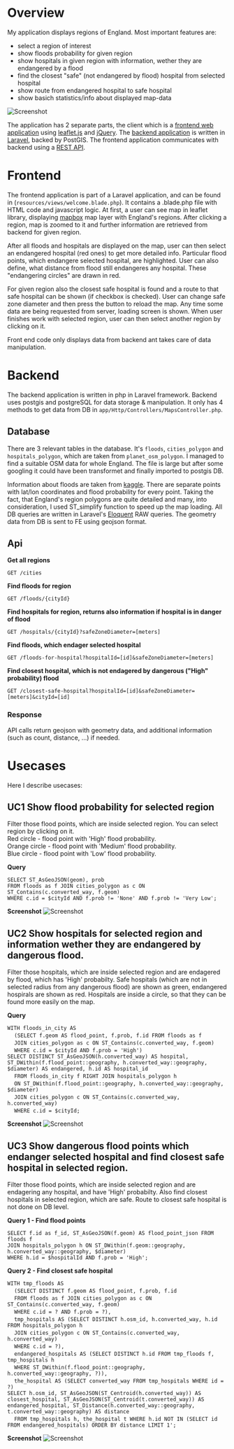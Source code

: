 # Overview

My application displays regions of England. Most important features are:
- select a region of interest
- show floods probability for given region
- show hospitals in given region with information, wether they are endangered by a flood
- find the closest "safe" (not endangered by flood) hospital from selected hospital
- show route from endangered hospital to safe hospital 
- show basich statistics/info about displayed map-data 



![Screenshot](sc_1.png)

The application has 2 separate parts, the client which is a [frontend web application](#frontend) using [leaflet.js](https://leafletjs.com/) and [jQuery](https://jquery.com/). The [backend application](#backend) is written in [Laravel](https://laravel.com/), backed by PostGIS. The frontend application communicates with backend using a [REST API](#api).

# Frontend

The frontend application is part of a Laravel application, and can be found in (`resources/views/welcome.blade.php`). It contains a .blade.php file with HTML code and javascript logic. At first, a user can see map in leaflet library, displaying [mapbox](https://www.mapbox.com/) map layer with England's regions. After clicking a region, map is zoomed to it and further information are retrieved from backend for given region.

After all floods and hospitals are displayed on the map, user can then select an endangered hospital (red ones) to get more detailed info. Particular flood points, which endangere selected hospital, are highlighted. User can also define, what distance from flood still endangeres any hospital. These "endangering circles" are drawn in red.

For given region also the closest safe hospital is found and a route to that safe hospital can be shown (if checkbox is checked). User can change safe zone diameter and then press the button to reload the map. Any time some data are being requested from server, loading screen is shown. When user finishes work with selected region, user can then select another region by clicking on it.

Front end code only displays data from backend ant takes care of data manipulation.

# Backend

The backend application is written in php in Laravel framework. Backend uses postgis and postgreSQL for data storage & manipulation. It only has 4 methods to get data from DB in `app/Http/Controllers/MapsController.php`.

## Database

There are 3 relevant tables in the database. It's `floods`, `cities_polygon` and `hospitals_polygon`, which are taken from `planet_osm_polygon`. I managed to find a suitable OSM data for whole England. The file is large but after some googling it could have been transformet and finally imported to postgis DB.

Information about floods are taken from [kaggle](https://www.kaggle.com/getthedata/open-flood-risk-by-postcode). There are separate points with lat/lon coordinates and flood probability for every point. Taking the fact, that England's region polygons are quite detailed and many, into consideration, I used ST_simplify function to speed up the map loading. All DB queries are written in Laravel's [Eloquent](https://laravel.com/docs/5.7/eloquent) RAW queries. The geometry data from DB is sent to FE using geojson format.

## Api

**Get all regions**

`GET /cities`

**Find floods for region**

`GET /floods/{cityId}`

**Find hospitals for region, returns also information if hospital is in danger of flood**

`GET /hospitals/{cityId}?safeZoneDiameter=[meters]`

**Find floods, which endager selected hospital**

`GET /floods-for-hospital?hospitalId=[id]&safeZoneDiameter=[meters]`

**Find closest hospital, which is not endagered by dangerous ("High" probability) flood**

`GET /closest-safe-hospital?hospitalId=[id]&safeZoneDiameter=[meters]&cityId=[id]`
### Response

API calls return geojson with geometry data, and additional information (such as count, distance, ...) if needed.

# Usecases

Here I describe usecases:

## UC1 Show flood probability for selected region
Filter those flood points, which are inside selected region. You can select region by clicking on it.  
Red circle - flood point with 'High' flood probability.  
Orange circle - flood point with 'Medium' flood probability.  
Blue circle - flood point with 'Low' flood probability.  

**Query**

`SELECT ST_AsGeoJSON(geom), prob`  
`FROM floods as f JOIN cities_polygon as c ON ST_Contains(c.converted_way, f.geom)`  
`WHERE c.id = $cityId AND f.prob != 'None' AND f.prob != 'Very Low';`

**Screenshot**
![Screenshot](UC1.png)

## UC2 Show hospitals for selected region and information wether they are endangered by dangerous flood.
Filter those hospitals, which are inside selected region and are endagered by flood, which has 'High' probabilty. Safe hospitals (which are not in selected radius from any dangerous flood) are shown as green, endangered hospirals are shown as red. Hospitals are inside a circle, so that they can be found more easily on the map.

**Query**

`WITH floods_in_city AS`  
&nbsp;&nbsp;&nbsp;&nbsp;`(SELECT f.geom AS flood_point, f.prob, f.id FROM floods as f`  
&nbsp;&nbsp;&nbsp;&nbsp;`JOIN cities_polygon as c ON ST_Contains(c.converted_way, f.geom)`  
&nbsp;&nbsp;&nbsp;&nbsp;`WHERE c.id = $cityId AND f.prob = 'High')`  
`SELECT DISTINCT ST_AsGeoJSON(h.converted_way) AS hospital, ST_DWithin(f.flood_point::geography, h.converted_way::geography, $diameter) AS endangered, h.id AS hospital_id`  
&nbsp;&nbsp;&nbsp;&nbsp;`FROM floods_in_city f RIGHT JOIN hospitals_polygon h`  
&nbsp;&nbsp;&nbsp;&nbsp;`ON ST_DWithin(f.flood_point::geography, h.converted_way::geography, $diameter)`  
&nbsp;&nbsp;&nbsp;&nbsp;`JOIN cities_polygon c ON ST_Contains(c.converted_way, h.converted_way)`  
&nbsp;&nbsp;&nbsp;&nbsp;`WHERE c.id = $cityId;`

**Screenshot**
![Screenshot](UC2.png)

## UC3 Show dangerous flood points which endanger selected hospital and find closest safe hospital in selected region.
Filter those flood points, which are inside selected region and are endagering any hospital, and have 'High' probabilty. Also find closest hospitals in selected region, which are safe. Route to closest safe hospital is not done on DB level.  

**Query 1 - Find flood points**

`SELECT f.id as f_id, ST_AsGeoJSON(f.geom) AS flood_point_json FROM floods f`  
`JOIN hospitals_polygon h ON ST_DWithin(f.geom::geography, h.converted_way::geography, $diameter)`  
`WHERE h.id = $hospitalId AND f.prob = 'High';`

**Query 2 - Find closest safe hospital**

`WITH tmp_floods AS `  
&nbsp;&nbsp;&nbsp;&nbsp;`(SELECT DISTINCT f.geom AS flood_point, f.prob, f.id`  
&nbsp;&nbsp;&nbsp;&nbsp;`FROM floods as f JOIN cities_polygon as c ON ST_Contains(c.converted_way, f.geom)`  
&nbsp;&nbsp;&nbsp;&nbsp;`WHERE c.id = ? AND f.prob = ?),`  
&nbsp;&nbsp;&nbsp;&nbsp;`tmp_hospitals AS (SELECT DISTINCT h.osm_id, h.converted_way, h.id FROM hospitals_polygon h`  
&nbsp;&nbsp;&nbsp;&nbsp;`JOIN cities_polygon c ON ST_Contains(c.converted_way, h.converted_way)`  
&nbsp;&nbsp;&nbsp;&nbsp;`WHERE c.id = ?),`  
&nbsp;&nbsp;&nbsp;&nbsp;`endangered_hospitals AS (SELECT DISTINCT h.id FROM tmp_floods f, tmp_hospitals h`  
&nbsp;&nbsp;&nbsp;&nbsp;`WHERE ST_DWithin(f.flood_point::geography, h.converted_way::geography, ?)),`  
&nbsp;&nbsp;&nbsp;&nbsp;`the_hospital AS (SELECT converted_way FROM tmp_hospitals WHERE id = ?)`  
`SELECT h.osm_id, ST_AsGeoJSON(ST_Centroid(h.converted_way)) AS closest_hospital, ST_AsGeoJSON(ST_Centroid(t.converted_way)) AS endangered_hospital, ST_Distance(h.converted_way::geography, t.converted_way::geography) AS distance`  
&nbsp;&nbsp;&nbsp;&nbsp;`FROM tmp_hospitals h, the_hospital t WHERE h.id NOT IN (SELECT id FROM endangered_hospitals) ORDER BY distance LIMIT 1';`


**Screenshot**
![Screenshot](UC3.png)